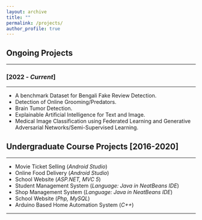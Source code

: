 ```yaml
---
layout: archive
title: ""
permalink: /projects/
author_profile: true
---
```


## Ongoing Projects
----------------

### [2022 - *Current*]
-----------
* A benchmark Dataset for Bengali Fake Review Detection.
* Detection of Online Grooming/Predators.
* Brain Tumor Detection.
* Explainable Artificial Intelligence for Text and Image.
* Medical Image Classification using Federated Learning and Generative Adversarial Networks/Semi-Supervised Learning.

## Undergraduate Course Projects [2016-2020]
----------------

* Movie Ticket Selling (*Android Studio*)
* Online Food Delivery (*Android Studio*)
* School Website (*ASP.NET, MVC 5*)
* Student Management System (*Language: Java in NeatBeans IDE*)
* Shop Management System (*Language: Java in NeatBeans IDE*)
* School Website (*Php, MySQL*)
* Arduino Based Home Automation System (*C++*)

__________________________________________________
